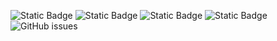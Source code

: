 ![Static Badge](https://img.shields.io/badge/blacklists-60-000000) ![Static Badge](https://img.shields.io/badge/blacklisted-2731351-cc0000) ![Static Badge](https://img.shields.io/badge/whitelisted-2242-00CC00) ![Static Badge](https://img.shields.io/badge/streaming_blacklist-28106-000000) ![GitHub issues](https://img.shields.io/github/issues/fabriziosalmi/blacklists)

